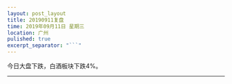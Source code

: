 ```yaml
---
layout: post_layout
title: 20190911复盘
time: 2019年09月11日 星期三
location: 广州
pulished: true
excerpt_separator: "```"
---
```



今日大盘下跌，白酒板块下跌4%。

-------------------------------------------------------
